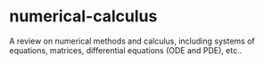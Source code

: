 # numerical-calculus
A review on numerical methods and calculus, including systems of equations, matrices, differential equations (ODE and PDE), etc..
